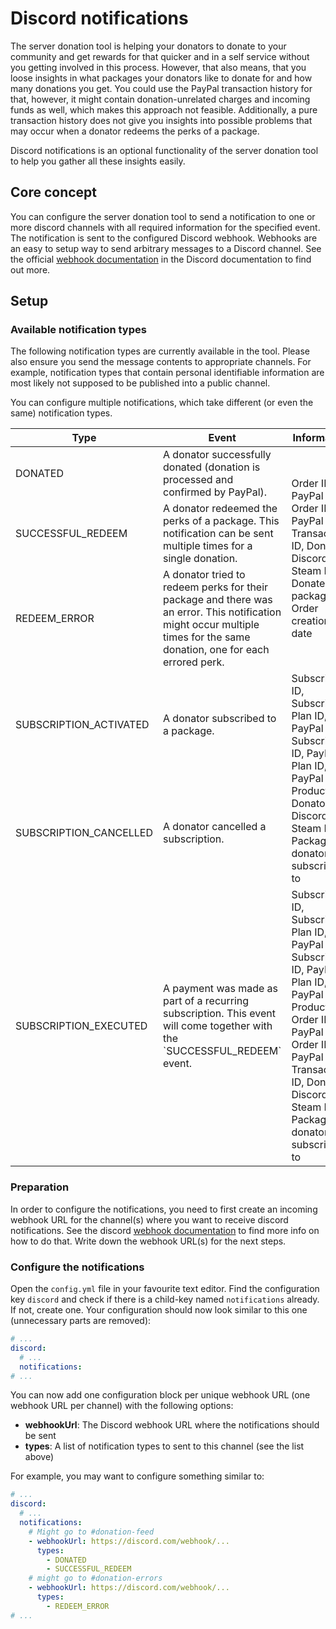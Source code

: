 # Discord notifications

The server donation tool is helping your donators to donate to your community and get rewards for that quicker and in a
self service without you getting involved in this process. However, that also means, that you loose insights in what
packages your donators like to donate for and how many donations you get. You could use the PayPal transaction history
for that, however, it might contain donation-unrelated charges and incoming funds as well, which makes this approach not
feasible. Additionally, a pure transaction history does not give you insights into possible problems that may occur when
a donator redeems the perks of a package.

Discord notifications is an optional functionality of the server donation tool to help you gather all these insights
easily.

## Core concept

You can configure the server donation tool to send a notification to one or more discord channels with all required
information for the specified event. The notification is sent to the configured Discord webhook. Webhooks are an easy to
setup way to send arbitrary messages to a Discord channel. See the
official [webhook documentation](https://support.discord.com/hc/en-us/articles/228383668-Einleitung-in-Webhooks) in the
Discord documentation to find out more.

## Setup

### Available notification types

The following notification types are currently available in the tool. Please also ensure you send the message contents
to appropriate channels. For example, notification types that contain personal identifiable information are most likely
not supposed to be published into a public channel.

You can configure multiple notifications, which take different (or even the same) notification types.

<table>
    <thead>
        <tr>
            <th>Type</th>
            <th>Event</th>
            <th>Information</th>
        </tr>
    </thead>
    <tbody>
        <tr>
            <td>DONATED</td>
            <td>A donator successfully donated (donation is processed and confirmed by PayPal).</td>
            <td rowspan="3">Order ID, PayPal Order ID, PayPal Transaction ID, Donator Discord and Steam ID, Donated for package, Order creation date</td>
        </tr>
        <tr>
            <td>SUCCESSFUL_REDEEM</td>
            <td>A donator redeemed the perks of a package. This notification can be sent multiple times for a single donation.</td>
        </tr>
        <tr>
            <td>REDEEM_ERROR</td>
            <td>A donator tried to redeem perks for their package and there was an error. This notification might occur multiple times for the same donation, one for each errored perk.</td>
        </tr>
        <tr>
            <td>SUBSCRIPTION_ACTIVATED</td>
            <td>A donator subscribed to a package.</td>
            <td rowspan="2">Subscription ID, Subscription Plan ID, PayPal Subscription ID, PayPal Plan ID, PayPal Product ID, Donator Discord and Steam ID, Package the donator subscribed to</td>
        </tr>
        <tr>
            <td>SUBSCRIPTION_CANCELLED</td>
            <td>A donator cancelled a subscription.</td>
        </tr>
        <tr>
            <td>SUBSCRIPTION_EXECUTED</td>
            <td>A payment was made as part of a recurring subscription. This event will come together with the `SUCCESSFUL_REDEEM` event.</td>
            <td>Subscription ID, Subscription Plan ID, PayPal Subscription ID, PayPal Plan ID, PayPal Product ID, Order ID, PayPal Order ID, PayPal Transaction ID, Donator Discord and Steam ID, Package the donator subscribed to</td>
        </tr>
    </tbody>
</table>

### Preparation

In order to configure the notifications, you need to first create an incoming webhook URL for the channel(s) where you want to receive discord notifications.
See the discord [webhook documentation](https://support.discord.com/hc/en-us/articles/228383668-Einleitung-in-Webhooks) to find more info on how to do that.
Write down the webhook URL(s) for the next steps.

### Configure the notifications

Open the `config.yml` file in your favourite text editor.
Find the configuration key `discord` and check if there is a child-key named `notifications` already.
If not, create one.
Your configuration should now look similar to this one (unnecessary parts are removed):

```yaml
# ...
discord:
  # ...
  notifications:
# ...
```

You can now add one configuration block per unique webhook URL (one webhook URL per channel) with the following options:
- **webhookUrl**: The Discord webhook URL where the notifications should be sent
- **types**: A list of notification types to sent to this channel (see the list above)

For example, you may want to configure something similar to:

```yaml
# ...
discord:
  # ...
  notifications:
    # Might go to #donation-feed
    - webhookUrl: https://discord.com/webhook/...
      types:
        - DONATED
        - SUCCESSFUL_REDEEM
    # might go to #donation-errors
    - webhookUrl: https://discord.com/webhook/...
      types:
        - REDEEM_ERROR
# ...
```
